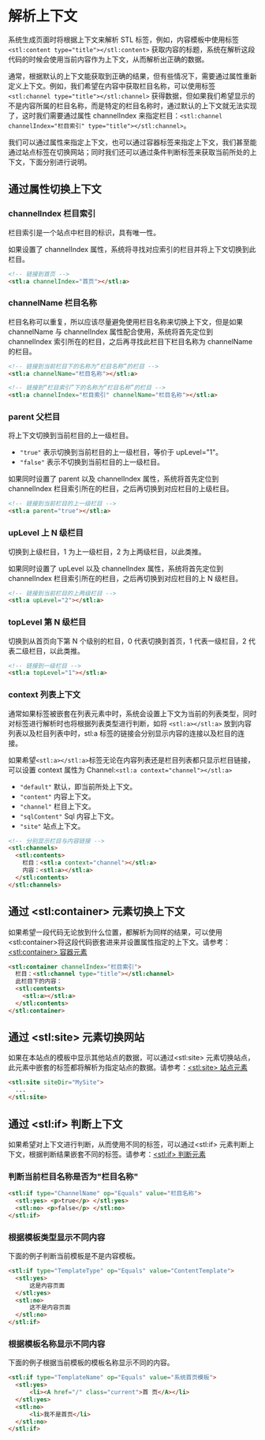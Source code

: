 # 解析上下文

系统生成页面时将根据上下文来解析 STL 标签，例如，内容模板中使用标签 `<stl:content type="title"></stl:content>` 获取内容的标题，系统在解析这段代码的时候会使用当前内容作为上下文，从而解析出正确的数据。

通常，根据默认的上下文能获取到正确的结果，但有些情况下，需要通过属性重新定义上下文。例如，我们希望在内容中获取栏目名称，可以使用标签 `<stl:channel type="title"></stl:channel>` 获得数据，但如果我们希望显示的不是内容所属的栏目名称，而是特定的栏目名称时，通过默认的上下文就无法实现了，这时我们需要通过属性 channelIndex 来指定栏目：`<stl:channel channelIndex="栏目索引" type="title"></stl:channel>`。

我们可以通过属性来指定上下文，也可以通过容器标签来指定上下文，我们甚至能通过站点标签在切换网站；同时我们还可以通过条件判断标签来获取当前所处的上下文，下面分别进行说明。

## 通过属性切换上下文

### channelIndex 栏目索引

栏目索引是一个站点中栏目的标识，具有唯一性。

如果设置了 channelIndex 属性，系统将寻找对应索引的栏目并将上下文切换到此栏目。

```html
<!-- 链接到首页 -->
<stl:a channelIndex="首页"></stl:a>
```

### channelName 栏目名称

栏目名称可以重复，所以应该尽量避免使用栏目名称来切换上下文，但是如果 channelName 与 channelIndex 属性配合使用，系统将首先定位到 channelIndex 索引所在的栏目，之后再寻找此栏目下栏目名称为 channelName 的栏目。

```html
<!-- 链接到当前栏目下的名称为“栏目名称”的栏目 -->
<stl:a channelName="栏目名称"></stl:a>
```

```html
<!-- 链接到“栏目索引”下的名称为“栏目名称”的栏目 -->
<stl:a channelIndex="栏目索引" channelName="栏目名称"></stl:a>
```

### parent 父栏目

将上下文切换到当前栏目的上一级栏目。

- `"true"` 表示切换到当前栏目的上一级栏目，等价于 upLevel="1"。
- `"false"` 表示不切换到当前栏目的上一级栏目。

如果同时设置了 parent 以及 channelIndex 属性，系统将首先定位到 channelIndex 栏目索引所在的栏目，之后再切换到对应栏目的上级栏目。

```html
<!-- 链接到当前栏目的上一级栏目 -->
<stl:a parent="true"></stl:a>
```

### upLevel 上 N 级栏目

切换到上级栏目，1 为上一级栏目，2 为上两级栏目，以此类推。

如果同时设置了 upLevel 以及 channelIndex 属性，系统将首先定位到 channelIndex 栏目索引所在的栏目，之后再切换到对应栏目的上 N 级栏目。

```html
<!-- 链接到当前栏目的上两级栏目 -->
<stl:a upLevel="2"></stl:a>
```

### topLevel 第 N 级栏目

切换到从首页向下第 N 个级别的栏目，0 代表切换到首页，1 代表一级栏目，2 代表二级栏目，以此类推。

```html
<!-- 链接到一级栏目 -->
<stl:a topLevel="1"></stl:a>
```

### context 列表上下文

通常如果标签被嵌套在列表元素中时，系统会设置上下文为当前的列表类型，同时对标签进行解析时也将根据列表类型进行判断，如将 `<stl:a></stl:a>` 放到内容列表以及栏目列表中时，stl:a 标签的链接会分别显示内容的连接以及栏目的连接。

如果希望`<stl:a></stl:a>`标签无论在内容列表还是栏目列表都只显示栏目链接，可以设置 context 属性为 Channel:`<stl:a context="channel"></stl:a>`

- `"default"` 默认，即当前所处上下文。
- `"content"` 内容上下文。
- `"channel"` 栏目上下文。
- `"sqlContent"` Sql 内容上下文。
- `"site"` 站点上下文。

```html
<!-- 分别显示栏目与内容链接 -->
<stl:channels>
  <stl:contents>
    栏目：<stl:a context="channel"></stl:a>
    内容：<stl:a></stl:a>
  </stl:contents>
</stl:channels>
```

## 通过 &lt;stl:container&gt; 元素切换上下文

如果希望一段代码无论放到什么位置，都解析为同样的结果，可以使用 &lt;stl:container&gt;将这段代码嵌套进来并设置属性指定的上下文。请参考：[&lt;stl:container&gt; 容器元素](../container/)

```html
<stl:container channelIndex="栏目索引">
  栏目：<stl:channel type="title"></stl:channel>
  此栏目下的内容：
  <stl:contents>
    <stl:a></stl:a>
  </stl:contents>
</stl:container>
```

## 通过 &lt;stl:site&gt; 元素切换网站

如果在本站点的模板中显示其他站点的数据，可以通过&lt;stl:site&gt; 元素切换站点，此元素中嵌套的标签都将解析为指定站点的数据。请参考：[&lt;stl:site&gt; 站点元素](../site/)

```html
<stl:site siteDir="MySite">
  ...
</stl:site>
```

## 通过 &lt;stl:if&gt; 判断上下文

如果希望对上下文进行判断，从而使用不同的标签，可以通过&lt;stl:if&gt; 元素判断上下文，根据判断结果嵌套不同的标签。请参考：[&lt;stl:if&gt; 判断元素](../if/)

### 判断当前栏目名称是否为"栏目名称"

```html
<stl:if type="ChannelName" op="Equals" value="栏目名称">
  <stl:yes> <p>true</p> </stl:yes>
  <stl:no> <p>false</p> </stl:no>
</stl:if>
```

### 根据模板类型显示不同内容

下面的例子判断当前模板是不是内容模板。

```html
<stl:if type="TemplateType" op="Equals" value="ContentTemplate">
  <stl:yes>
      这是内容页面
  </stl:yes>
  <stl:no>
      这不是内容页面
  </stl:no>
</stl:if>
```

### 根据模板名称显示不同内容

下面的例子根据当前模板的模板名称显示不同的内容。

```html
<stl:if type="TemplateName" op="Equals" value="系统首页模板">
  <stl:yes>
      <li><A href="/" class="current">首 页</A></li>
  </stl:yes>
  <stl:no>
      <li>我不是首页</li>
  </stl:no>
</stl:if>
```
